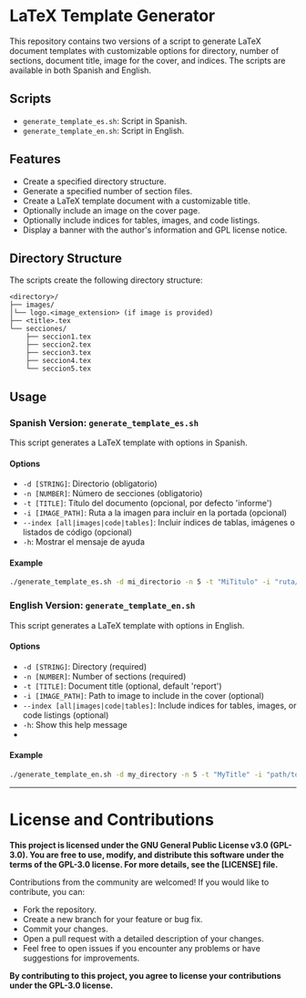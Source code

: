 # LaTeX Template Generator

This repository contains two versions of a script to generate LaTeX document templates with customizable options for directory, number of sections, document title, image for the cover, and indices. The scripts are available in both Spanish and English.

## Scripts

- `generate_template_es.sh`: Script in Spanish.
- `generate_template_en.sh`: Script in English.

## Features

- Create a specified directory structure.
- Generate a specified number of section files.
- Create a LaTeX template document with a customizable title.
- Optionally include an image on the cover page.
- Optionally include indices for tables, images, and code listings.
- Display a banner with the author's information and GPL license notice.

## Directory Structure
The scripts create the following directory structure:

```
<directory>/
├── images/
│└── logo.<image_extension> (if image is provided)
├── <title>.tex
└── secciones/
    ├── seccion1.tex
    ├── seccion2.tex
    ├── seccion3.tex
    ├── seccion4.tex
    └── seccion5.tex
```

## Usage

### Spanish Version: `generate_template_es.sh`

This script generates a LaTeX template with options in Spanish.

#### Options

- `-d [STRING]`: Directorio (obligatorio)
- `-n [NUMBER]`: Número de secciones (obligatorio)
- `-t [TITLE]`: Título del documento (opcional, por defecto 'informe')
- `-i [IMAGE_PATH]`: Ruta a la imagen para incluir en la portada (opcional)
- `--index [all|images|code|tables]`: Incluir índices de tablas, imágenes o listados de código (opcional)
- `-h`: Mostrar el mensaje de ayuda

#### Example

```sh
./generate_template_es.sh -d mi_directorio -n 5 -t "MiTitulo" -i "ruta/a/imagen.png" --index all
```

### English Version: `generate_template_en.sh`

This script generates a LaTeX template with options in English.

#### Options

- `-d [STRING]`: Directory (required)
- `-n [NUMBER]`: Number of sections (required)
- `-t [TITLE]`: Document title (optional, default 'report')
- `-i [IMAGE_PATH]`: Path to image to include in the cover (optional)
- `--index [all|images|code|tables]`: Include indices for tables, images, or code listings (optional)
- `-h`: Show this help message
- 
#### Example
```sh
./generate_template_en.sh -d my_directory -n 5 -t "MyTitle" -i "path/to/image.png" --index all
```

----
# License and Contributions

**This project is licensed under the GNU General Public License v3.0 (GPL-3.0). You are free to use, modify, and distribute this software under the terms of the GPL-3.0 license. For more details, see the [LICENSE] file.**

Contributions from the community are welcomed! If you would like to contribute, you can:

- Fork the repository.
- Create a new branch for your feature or bug fix.
- Commit your changes.
- Open a pull request with a detailed description of your changes.
- Feel free to open issues if you encounter any problems or have suggestions for improvements.

**By contributing to this project, you agree to license your contributions under the GPL-3.0 license.**


